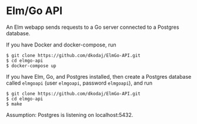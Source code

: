 # Elm/Go API

An Elm webapp sends requests to a Go server connected to a Postgres database.

If you have Docker and docker-compose, run

```
$ git clone https://github.com/dkodaj/ElmGo-API.git
$ cd elmgo-api
$ docker-compose up
```

If you have Elm, Go, and Postgres installed, then create a Postgres database called `elmgoapi` (user `elmgoapi`, password `elmgoapi`), and run

```
$ git clone https://github.com/dkodaj/ElmGo-API.git
$ cd elmgo-api
$ make
```

Assumption: Postgres is listening on localhost:5432.